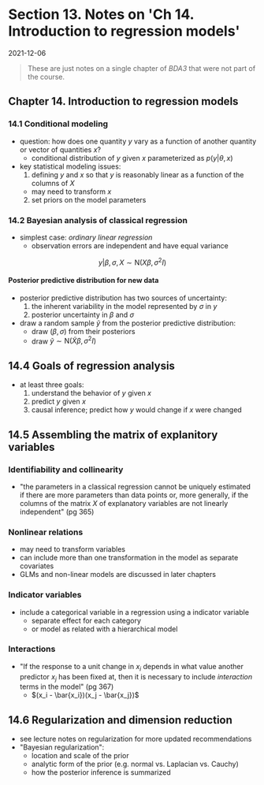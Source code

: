 # Section 13. Notes on 'Ch 14. Introduction to regression models'

2021-12-06



> These are just notes on a single chapter of *BDA3* that were not part of the course.

## Chapter 14. Introduction to regression models

### 14.1 Conditional modeling

- question: how does one quantity $y$ vary as a function of another quantity or vector of quantities $x$?
  - conditional distribution of $y$ given $x$ parameterized as $p(y|\theta,x)$
- key statistical modeling issues:
  1. defining $y$ and $x$ so that $y$ is reasonably linear as a function of the columns of $X$
    - may need to transform $x$
  2. set priors on the model parameters

### 14.2 Bayesian analysis of classical regression

- simplest case: *ordinary linear regression*
  - observation errors are independent and have equal variance

$$
y | \beta, \sigma, X \sim \text{N}(X \beta, \sigma^2 I)
$$

#### Posterior predictive distribution for new data

- posterior predictive distribution has two sources of uncertainty:
  1. the inherent variability in the model represented by $\sigma$ in $y$
  2. posterior uncertainty in $\beta$ and $\sigma$
- draw a random sample $\tilde{y}$ from the posterior predictive distribution:
  - draw $(\beta, \sigma)$ from their posteriors
  - draw $\tilde{y} \sim \text{N}(\tilde{X} \beta, \sigma^2 I)$

## 14.4 Goals of regression analysis

- at least three goals:
  1. understand the behavior of $y$ given $x$
  2. predict $y$ given $x$
  3. causal inference; predict how $y$ would change if $x$ were changed

## 14.5 Assembling the matrix of explanitory variables

### Identifiability and collinearity

- "the parameters in a classical regression cannot be uniquely estimated if there are more parameters than data points or, more generally, if the columns of the matrix $X$ of explanatory variables are not linearly independent" (pg 365)

### Nonlinear relations

- may need to transform variables
- can include more than one transformation in the model as separate covariates
- GLMs and non-linear models are discussed in later chapters

### Indicator variables

- include a categorical variable in a regression using a indicator variable
  - separate effect for each category
  - or model as related with a hierarchical model

### Interactions

- "If the response to a unit change in $x_i$ depends in what value another predictor $x_j$ has been fixed at, then it is necessary to include *interaction* terms in the model" (pg 367)
  - $(x_i - \bar{x_i})(x_j - \bar{x_j})$

## 14.6 Regularization and dimension reduction

- see lecture notes on regularization for more updated recommendations
- "Bayesian regularization":
  - location and scale of the prior
  - analytic form of the prior (e.g. normal vs. Laplacian vs. Cauchy)
  - how the posterior inference is summarized
